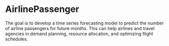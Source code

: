 # AirlinePassenger
The goal is to develop a time series forecasting model to predict the number of airline passengers for future months. This can help airlines and travel agencies in demand planning, resource allocation, and optimizing flight schedules.
